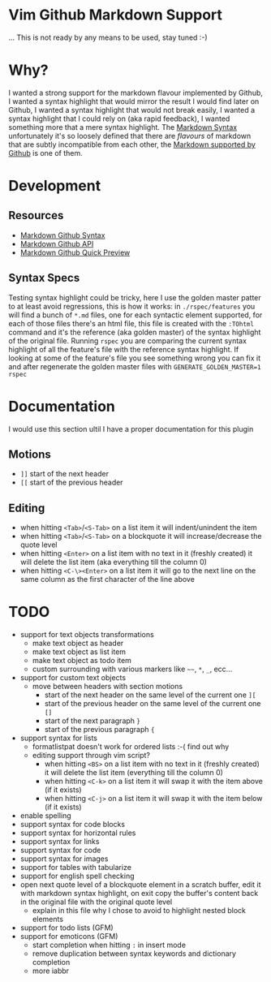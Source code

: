 # Vim Github Markdown Support
... This is not ready by any means to be used, stay tuned :-)


# Why?
I wanted a strong support for the markdown flavour implemented by Github, I wanted a syntax highlight that would mirror the result I would find later on Github, I wanted a syntax highlight that would not break easily, I wanted a syntax highlight that I could rely on (aka rapid feedback), I wanted something more that a mere syntax highlight. The [Markdown Syntax](http://daringfireball.net/projects/markdown/syntax) unfortunately it's so loosely defined that there are *flavours* of markdown that are subtly incompatible from each other, the [Markdown supported by Github](https://help.github.com/articles/github-flavored-markdown) is one of them.


# Development
## Resources
* [Markdown Github Syntax](https://help.github.com/articles/github-flavored-markdown)
* [Markdown Github API](http://developer.github.com/v3/markdown)
* [Markdown Github Quick Preview](http://github-markdown-preview.heroku.com/)

## Syntax Specs
Testing syntax highlight could be tricky, here I use the golden master patter to at least avoid regressions, this is how it works: in `./rspec/features` you will find a bunch of `*.md` files, one for each syntactic element supported, for each of those files there's an html file, this file is created with the `:TOhtml` command and it's the reference (aka golden master) of the syntax highlight of the original file. Running `rspec` you are comparing the current syntax highlight of all the feature's file with the reference syntax highlight. If looking at some of the feature's file you see something wrong you can fix it and after regenerate the golden master files with `GENERATE_GOLDEN_MASTER=1 rspec`

# Documentation
I would use this section ultil I have a proper documentation for this plugin

## Motions
* `]]` start of the next header
* `[[` start of the previous header

## Editing
* when hitting `<Tab>`/`<S-Tab>` on a list item it will indent/unindent the item
* when hitting `<Tab>`/`<S-Tab>` on a blockquote it will increase/decrease the quote level
* when hitting `<Enter>` on a list item with no text in it (freshly created) it will delete the list item (aka everything till the column 0)
* when hitting `<C-\><Enter>` on a list item it will go to the next line on the same column as the first character of the line above

# TODO
* support for text objects transformations
  * make text object as header
  * make text object as list item
  * make text object as todo item
  * custom surrounding with various markers like `~~`, `*`, `_`, ecc...
* support for custom text objects
  * move between headers with section motions
    * start of the next header on the same level of the current one `][`
    * start of the previous header on the same level of the current one `[]`
    * start of the next paragraph `}`
    * start of the previous paragraph `{`
* support syntax for lists
  * formatlistpat doesn't work for ordered lists :-( find out why
  * editing support through vim script?
    * when hitting `<BS>` on a list item with no text in it (freshly created) it will delete the list item (everything till the column 0)
    * when hitting `<C-k>` on a list item it will swap it with the item above (if it exists)
    * when hitting `<C-j>` on a list item it will swap it with the item below (if it exists)
* enable spelling
* support syntax for code blocks
* support syntax for horizontal rules
* support syntax for links
* support syntax for code
* support syntax for images
* support for tables with tabularize
* support for english spell checking
* open next quote level of a blockquote element in a scratch buffer, edit it with markdown syntax highlight, on exit copy the buffer's content back in the original file with the original quote level
  * explain in this file why I chose to avoid to highlight nested block elements
* support for todo lists (GFM)
* support for emoticons (GFM)
  * start completion when hitting `:` in insert mode
  * remove duplication between syntax keywords and dictionary completion
  * more iabbr
